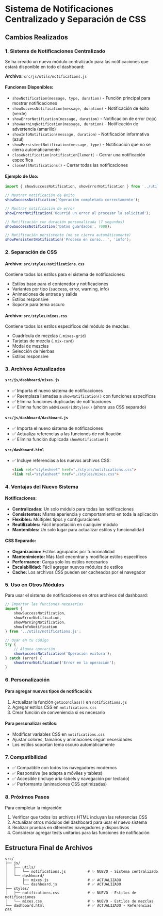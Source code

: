 # Sistema de Notificaciones Centralizado y Separación de CSS

## Cambios Realizados

### 1. Sistema de Notificaciones Centralizado

Se ha creado un nuevo módulo centralizado para las notificaciones que estará disponible en todo el dashboard:

**Archivo:** `src/js/utils/notifications.js`

#### Funciones Disponibles:

- `showNotification(message, type, duration)` - Función principal para mostrar notificaciones
- `showSuccessNotification(message, duration)` - Notificación de éxito (verde)
- `showErrorNotification(message, duration)` - Notificación de error (rojo)  
- `showWarningNotification(message, duration)` - Notificación de advertencia (amarillo)
- `showInfoNotification(message, duration)` - Notificación informativa (azul)
- `showPersistentNotification(message, type)` - Notificación que no se cierra automáticamente
- `closeNotification(notificationElement)` - Cerrar una notificación específica
- `closeAllNotifications()` - Cerrar todas las notificaciones

#### Ejemplo de Uso:

```javascript
import { showSuccessNotification, showErrorNotification } from '../utils/notifications.js';

// Mostrar notificación de éxito
showSuccessNotification('Operación completada correctamente');

// Mostrar notificación de error
showErrorNotification('Ocurrió un error al procesar la solicitud');

// Notificación con duración personalizada (7 segundos)
showSuccessNotification('Datos guardados', 7000);

// Notificación persistente (no se cierra automáticamente)
showPersistentNotification('Proceso en curso...', 'info');
```

### 2. Separación de CSS

#### Archivo: `src/styles/notifications.css`
Contiene todos los estilos para el sistema de notificaciones:
- Estilos base para el contenedor y notificaciones
- Variantes por tipo (success, error, warning, info)
- Animaciones de entrada y salida
- Estilos responsive
- Soporte para tema oscuro

#### Archivo: `src/styles/mixes.css`
Contiene todos los estilos específicos del módulo de mezclas:
- Cuadrícula de mezclas (`.mixes-grid`)
- Tarjetas de mezcla (`.mix-card`)
- Modal de mezclas
- Selección de hierbas
- Estilos responsive

### 3. Archivos Actualizados

#### `src/js/dashboard/mixes.js`
- ✅ Importa el nuevo sistema de notificaciones
- ✅ Reemplaza llamadas a `showNotification()` con funciones específicas
- ✅ Elimina funciones duplicadas de notificaciones
- ✅ Elimina función `addMixesGridStyles()` (ahora usa CSS separado)

#### `src/js/dashboard/dashboard.js`
- ✅ Importa el nuevo sistema de notificaciones
- ✅ Actualiza referencias a las funciones de notificación
- ✅ Elimina función duplicada `showNotification()`

#### `src/dashboard.html`
- ✅ Incluye referencias a los nuevos archivos CSS:
  ```html
  <link rel="stylesheet" href="./styles/notifications.css">
  <link rel="stylesheet" href="./styles/mixes.css">
  ```

### 4. Ventajas del Nuevo Sistema

#### Notificaciones:
- **Centralizadas:** Un solo módulo para todas las notificaciones
- **Consistentes:** Misma apariencia y comportamiento en toda la aplicación
- **Flexibles:** Múltiples tipos y configuraciones
- **Reutilizables:** Fácil importación en cualquier módulo
- **Mantenibles:** Un solo lugar para actualizar estilos y funcionalidad

#### CSS Separado:
- **Organización:** Estilos agrupados por funcionalidad
- **Mantenimiento:** Más fácil encontrar y modificar estilos específicos
- **Performance:** Carga solo los estilos necesarios
- **Escalabilidad:** Fácil agregar nuevos módulos de estilos
- **Cache:** Los archivos CSS pueden ser cacheados por el navegador

### 5. Uso en Otros Módulos

Para usar el sistema de notificaciones en otros archivos del dashboard:

```javascript
// Importar las funciones necesarias
import { 
    showSuccessNotification, 
    showErrorNotification, 
    showWarningNotification,
    showInfoNotification 
} from '../utils/notifications.js';

// Usar en tu código
try {
    // Alguna operación
    showSuccessNotification('Operación exitosa');
} catch (error) {
    showErrorNotification('Error en la operación');
}
```

### 6. Personalización

#### Para agregar nuevos tipos de notificación:
1. Actualizar la función `getIconClass()` en `notifications.js`
2. Agregar estilos CSS en `notifications.css`
3. Crear función de conveniencia si es necesario

#### Para personalizar estilos:
- Modificar variables CSS en `notifications.css`
- Ajustar colores, tamaños y animaciones según necesidades
- Los estilos soportan tema oscuro automáticamente

### 7. Compatibilidad

- ✅ Compatible con todos los navegadores modernos
- ✅ Responsive (se adapta a móviles y tablets)
- ✅ Accesible (incluye aria-labels y navegación por teclado)
- ✅ Performante (animaciones CSS optimizadas)

### 8. Próximos Pasos

Para completar la migración:
1. Verificar que todos los archivos HTML incluyan las referencias CSS
2. Actualizar otros módulos del dashboard para usar el nuevo sistema
3. Realizar pruebas en diferentes navegadores y dispositivos
4. Considerar agregar tests unitarios para las funciones de notificación

## Estructura Final de Archivos

```
src/
├── js/
│   ├── utils/
│   │   └── notifications.js          # ✨ NUEVO - Sistema centralizado
│   └── dashboard/
│       ├── mixes.js                  # ✅ ACTUALIZADO
│       └── dashboard.js              # ✅ ACTUALIZADO
├── styles/
│   ├── notifications.css             # ✨ NUEVO - Estilos de notificaciones
│   └── mixes.css                     # ✨ NUEVO - Estilos de mezclas
└── dashboard.html                    # ✅ ACTUALIZADO - Referencias CSS
```
